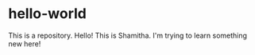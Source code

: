 # hello-world
This is a repository.
Hello!
This is Shamitha.
I'm trying to learn something new here!
